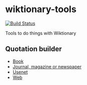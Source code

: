 # wiktionary-tools

[![Build Status](https://travis-ci.org/hugovk/wiktionary-tools.svg?branch=gh-pages)](https://travis-ci.org/hugovk/wiktionary-tools)

Tools to do things with Wiktionary

## Quotation builder

 * [Book](http://hugovk.github.io/wiktionary-tools/quote/book.html)
 * [Journal, magazine or newspaper](http://hugovk.github.io/wiktionary-tools/quote/journal.html)
 * [Usenet](http://hugovk.github.io/wiktionary-tools/quote/usenet.html)
 * [Web](http://hugovk.github.io/wiktionary-tools/quote/web.html)
